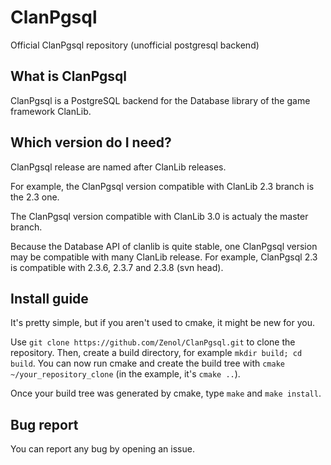 ClanPgsql
=========

Official ClanPgsql repository (unofficial postgresql backend)

What is ClanPgsql
-----------------

ClanPgsql is a PostgreSQL backend for the Database library of the game framework ClanLib.

Which version do I need?
------------------------

ClanPgsql release are named after ClanLib releases.

For example, the ClanPgsql version compatible with ClanLib 2.3 branch is the 2.3 one.

The ClanPgsql version compatible with ClanLib 3.0 is actualy the master branch.

Because the Database API of clanlib is quite stable, one ClanPgsql version may be compatible with many ClanLib release. For example, ClanPgsql 2.3 is compatible with 2.3.6, 2.3.7 and 2.3.8 (svn head).

Install guide
-------------

It's pretty simple, but if you aren't used to cmake, it might be new for you.

Use `git clone https://github.com/Zenol/ClanPgsql.git` to clone the repository.
Then, create a build directory, for example `mkdir build; cd build`.
You can now run cmake and create the build tree with `cmake ~/your_repository_clone` (in the example, it's `cmake ..`).

Once your build tree was generated by cmake, type `make` and `make install`.

Bug report
----------

You can report any bug by opening an issue.
